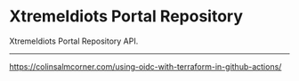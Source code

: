 # XtremeIdiots Portal Repository

XtremeIdiots Portal Repository API.

---

https://colinsalmcorner.com/using-oidc-with-terraform-in-github-actions/